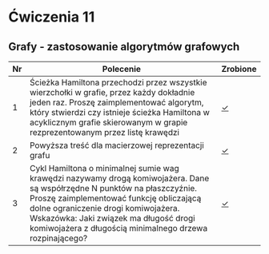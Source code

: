 # Ćwiczenia 11

## Grafy - zastosowanie algorytmów grafowych

| Nr| Polecenie |Zrobione |
|--|--|--|
|1 | Ścieżka Hamiltona przechodzi przez wszystkie wierzchołki w grafie, przez każdy dokładnie jeden raz. Proszę zaimplementować algorytm, który stwierdzi czy istnieje ścieżka Hamiltona w acyklicznym grafie skierowanym w grapie rezprezentowanym przez listę krawędzi|[✓](../lab11/01.cpp "zad 1")|
|2 | Powyższa treść dla macierzowej reprezentacji grafu|[✓](../lab11/02.cpp "zad 2")|
|3 |  Cykl Hamiltona o minimalnej sumie wag krawędzi nazywamy drogą komiwojażera. Dane są współrzędne N punktów na płaszczyźnie. Proszę zaimplementować funkcję obliczającą dolne ograniczenie drogi komiwojażera. Wskazówka: Jaki związek ma długość drogi komiwojażera z długością minimalnego drzewa rozpinającego?|[✓](../lab11/03.cpp "zad 3")|